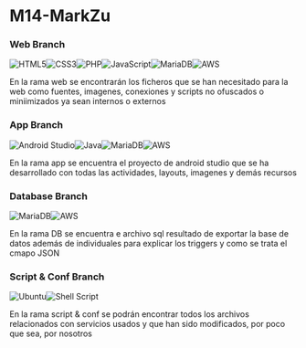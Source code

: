 # M14-MarkZu

### Web Branch
![HTML5](https://img.shields.io/badge/html5-%23E34F26.svg?style=for-the-badge&logo=html5&logoColor=white)![CSS3](https://img.shields.io/badge/css3-%231572B6.svg?style=for-the-badge&logo=css3&logoColor=white)![PHP](https://img.shields.io/badge/php-%23777BB4.svg?style=for-the-badge&logo=php&logoColor=white)![JavaScript](https://img.shields.io/badge/javascript-%23323330.svg?style=for-the-badge&logo=javascript&logoColor=%23F7DF1E)![MariaDB](https://img.shields.io/badge/MariaDB-003545?style=for-the-badge&logo=mariadb&logoColor=white)![AWS](https://img.shields.io/badge/AWS-%23FF9900.svg?style=for-the-badge&logo=amazon-aws&logoColor=white)

En la rama web se encontrarán los ficheros que se han necesitado para la web como fuentes, imagenes, conexiones y scripts no ofuscados o miniimizados ya sean internos o externos

### App Branch
![Android Studio](https://img.shields.io/badge/Android%20Studio-3DDC84.svg?style=for-the-badge&logo=android-studio&logoColor=white)![Java](https://img.shields.io/badge/java-%23ED8B00.svg?style=for-the-badge&logo=openjdk&logoColor=white)![MariaDB](https://img.shields.io/badge/MariaDB-003545?style=for-the-badge&logo=mariadb&logoColor=white)![AWS](https://img.shields.io/badge/AWS-%23FF9900.svg?style=for-the-badge&logo=amazon-aws&logoColor=white)

En la rama app se encuentra el proyecto de android studio que se ha desarrollado con todas las actividades, layouts, imagenes y demás recursos

### Database Branch
![MariaDB](https://img.shields.io/badge/MariaDB-003545?style=for-the-badge&logo=mariadb&logoColor=white)![AWS](https://img.shields.io/badge/AWS-%23FF9900.svg?style=for-the-badge&logo=amazon-aws&logoColor=white)

En la rama DB se encuentra e archivo sql resultado de exportar la base de datos además de individuales para explicar los triggers y como se trata el cmapo JSON

### Script & Conf Branch
![Ubuntu](https://img.shields.io/badge/Ubuntu-E95420?style=for-the-badge&logo=ubuntu&logoColor=white)![Shell Script](https://img.shields.io/badge/shell_script-%23121011.svg?style=for-the-badge&logo=gnu-bash&logoColor=white)

En la rama script & conf se podrán encontrar todos los archivos relacionados con servicios usados y que han sido modificados, por poco que sea, por nosotros
